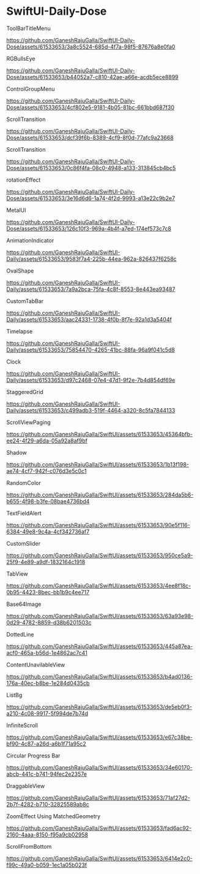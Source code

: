 # SwiftUI-Daily-Dose

ToolBarTitleMenu

https://github.com/GaneshRajuGalla/SwiftUI-Daily-Dose/assets/61533653/3a8c5524-685d-4f7a-98f5-87676a8e0fa0

RGBullsEye


https://github.com/GaneshRajuGalla/SwiftUI-Daily-Dose/assets/61533653/b44052a7-c810-42ae-a66e-acdb5ece8899

ControlGroupMenu


https://github.com/GaneshRajuGalla/SwiftUI-Daily-Dose/assets/61533653/4cf802e5-9181-4b05-81bc-661bbd687f30

ScrollTransition


https://github.com/GaneshRajuGalla/SwiftUI-Daily-Dose/assets/61533653/dcf39f6b-8389-4cf9-8f0d-77afc9a23668


ScrollTransition

https://github.com/GaneshRajuGalla/SwiftUI-Daily-Dose/assets/61533653/0c86f4fa-08c0-4948-a133-313845cb4bc5

rotationEffect


https://github.com/GaneshRajuGalla/SwiftUI-Daily-Dose/assets/61533653/3e16d6d6-1a74-4f2d-9993-a13e22c9b2e7

MetalUI



https://github.com/GaneshRajuGalla/SwiftUI-Daily-Dose/assets/61533653/126c10f3-969a-4b4f-a7ed-174ef573c7c8


AnimationIndicator




https://github.com/GaneshRajuGalla/SwiftUI-Daily/assets/61533653/9583f7a4-225b-44ea-962a-826437f6258c

OvalShape



https://github.com/GaneshRajuGalla/SwiftUI-Daily/assets/61533653/7a9a2bca-75fa-4c8f-8553-8e443ea93487

CustomTabBar



https://github.com/GaneshRajuGalla/SwiftUI-Daily/assets/61533653/aac24331-1738-4f0b-8f7e-92a1d3a5404f


Timelapse


https://github.com/GaneshRajuGalla/SwiftUI-Daily/assets/61533653/75854470-4265-41bc-88fa-96a9f041c5d8

Clock



https://github.com/GaneshRajuGalla/SwiftUI-Daily/assets/61533653/d97c2468-07e4-47d1-9f2e-7b4d854df69e

StaggeredGrid


https://github.com/GaneshRajuGalla/SwiftUI-Daily/assets/61533653/c499adb3-519f-4464-a320-8c5fa7844133


ScrollViewPaging



https://github.com/GaneshRajuGalla/SwiftUI/assets/61533653/45364bfb-ee24-4f29-a6da-05a92a8af9bf

Shadow

https://github.com/GaneshRajuGalla/SwiftUI/assets/61533653/1b13f198-ae74-4cf7-942f-c076d3e5c0c1

RandomColor


https://github.com/GaneshRajuGalla/SwiftUI/assets/61533653/284da5b6-b655-4f98-b3fe-08bae4736bd4

TextFieldAlert


https://github.com/GaneshRajuGalla/SwiftUI/assets/61533653/90e5f116-6384-49e8-9c4a-4cf342736af7

CustomSlider


https://github.com/GaneshRajuGalla/SwiftUI/assets/61533653/950ce5a9-25f9-4e89-a9df-1832164c1918

TabView





https://github.com/GaneshRajuGalla/SwiftUI/assets/61533653/4ee8f18c-0b95-4423-8bec-bb1b9c4ee717

Base64Image

https://github.com/GaneshRajuGalla/SwiftUI/assets/61533653/63a93e98-0d29-4782-8859-d38b6201503c

DottedLine



https://github.com/GaneshRajuGalla/SwiftUI/assets/61533653/445a87ea-acf0-465a-b56d-1e4862ac7c41



ContentUnavilableView



https://github.com/GaneshRajuGalla/SwiftUI/assets/61533653/b4ad0136-176a-40ec-b8be-1e284d0435cb



ListBg



https://github.com/GaneshRajuGalla/SwiftUI/assets/61533653/de5eb0f3-a210-4c08-9917-5f994de7b74d

InfiniteScroll


https://github.com/GaneshRajuGalla/SwiftUI/assets/61533653/e67c38be-bf90-4c87-a26d-a6b1f71a95c2



Circular Progress Bar 


https://github.com/GaneshRajuGalla/SwiftUI/assets/61533653/34e60170-abcb-441c-b741-94fec2e2357e

DraggableView


https://github.com/GaneshRajuGalla/SwiftUI/assets/61533653/71af27d2-2b7f-4282-b710-32825589ab8c

ZoomEffect Using MatchedGeometry

https://github.com/GaneshRajuGalla/SwiftUI/assets/61533653/fad6ac92-2160-4aaa-8150-f95a9cb02958

ScrollFromBottom

https://github.com/GaneshRajuGalla/SwiftUI/assets/61533653/6414e2c0-f99c-49a0-b059-1ec1a05b023f




